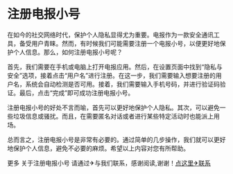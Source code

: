 # 注册电报小号

在如今的社交网络时代，保护个人隐私显得尤为重要。电报作为一款安全通讯工具，备受用户青睐。然而，有时候我们可能需要注册一个电报小号，以便更好地保护个人信息。那么，如何注册电报小号呢？

首先，我们需要在手机或电脑上打开电报应用。然后，在设置页面中找到“隐私与安全”选项，接着点击“用户名”进行注册。在这一步，我们需要输入想要注册的用户名，系统会自动检测是否可用。接着，我们需要输入手机号码，并进行验证码验证。最后，点击“完成”即可成功注册电报小号。

注册电报小号的好处不言而喻，首先可以更好地保护个人隐私。其次，可以避免一些垃圾信息或骚扰。而且，在需要匿名对话或者进行某些特定活动时也能派上用场。

总而言之，注册电报小号是非常有必要的。通过简单的几步操作，我们就可以更好地保护个人信息，避免不必要的麻烦。希望以上内容对您有所帮助。

更多 关于注册电报小号 请通过✈与我们联系，感谢阅读,谢谢！[点这里✈联系](https://ss.k02.cc)